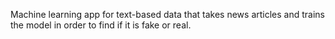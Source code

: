 Machine learning app for text-based data that takes news articles and trains the model in order to find if it is fake or real.
